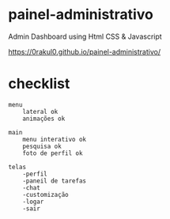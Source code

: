 # painel-administrativo
 Admin Dashboard using Html CSS & Javascript

 https://0rakul0.github.io/painel-administrativo/

# checklist
    menu 
        lateral ok
        animações ok

    main
        menu interativo ok
        pesquisa ok
        foto de perfil ok

    telas
        -perfil
        -paneil de tarefas
        -chat
        -customização
        -logar
        -sair